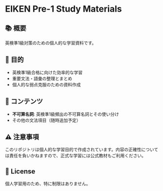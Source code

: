 # EIKEN Pre-1 Study Materials

## 📚 概要
英検準1級対策のための個人的な学習資料です。

## 🎯 目的
- 英検準1級合格に向けた効率的な学習
- 重要文法・語彙の整理とまとめ
- 個人的な弱点克服のための資料作成

## 📖 コンテンツ
- **不可算名詞**: 英検準1級頻出の不可算名詞とその使い分け
- その他の文法項目（随時追加予定）

## ⚠️ 注意事項
このリポジトリは個人的な学習目的で作成されています。内容の正確性については責任を負いかねますので、正式な学習には公式教材もご利用ください。

## 📝 License
個人学習用のため、特に制限はありません。